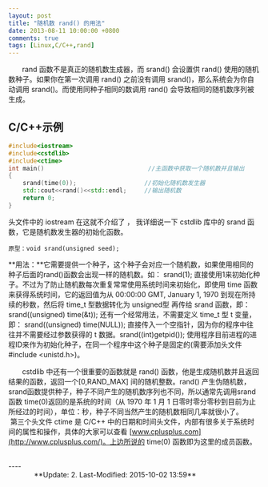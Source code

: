 ```yaml
---
layout: post
title: "随机数 rand() 的用法"
date: 2013-08-11 10:00:00 +0800
comments: true
tags: [Linux,C/C++,rand]
---
```


&#160; &#160; &#160; &#160;rand 函数不是真正的随机数生成器，而 srand() 会设置供 rand() 使用的随机数种子。如果你在第一次调用 rand() 之前没有调用 srand()，那么系统会为你自动调用 srand()。而使用同种子相同的数调用 rand() 会导致相同的随机数序列被生成。<!--more-->
## C/C++示例
~~~C++
#include<iostream>
#include<cstdlib>
#include<ctime>
int main()                             //主函数中获取一个随机数并且输出
{
	srand(time(0));                   //初始化随机数发生器
	std::cout<<rand()<<std::endl;     //输出随机数
	return 0;
} 
~~~

头文件中的 iostream 在这就不介绍了 ， 我详细说一下 cstdlib 库中的 srand 函数，它是随机数发生器的初始化函数。
~~~
原型：void srand(unsigned seed);
~~~
**用法：**它需要提供一个种子，这个种子会对应一个随机数，如果使用相同的种子后面的rand()函数会出现一样的随机数。如： srand(1); 直接使用1来初始化种子。不过为了防止随机数每次重复常常使用系统时间来初始化，即使用 time 函数来获得系统时间，它的返回值为从 00:00:00 GMT, January 1, 1970 到现在所持续的秒数，然后将 time\_t 型数据转化为 unsigned型 再传给 srand 函数，即： srand((unsigned) time(&t)); 还有一个经常用法，不需要定义 time\_t 型 t 变量，即： srand((unsigned) time(NULL)); 直接传入一个空指针，因为你的程序中往往并不需要经过参数获得的 t 数据。srand((int)getpid()); 使用程序目前进程的进程ID来作为初始化种子，在同一个程序中这个种子是固定的(需要添加头文件\#include &lt;unistd.h>)。

&#160; &#160; &#160; &#160;cstdlib 中还有一个很重要的函数就是 rand() 函数，他是生成随机数并且返回结果的函数，返回一个[0,RAND_MAX] 间的随机整数。rand() 产生伪随机数，srand函数提供种子，种子不同产生的随机数序列也不同，所以通常先调用srand函数 time(0)返回的是系统的时间（从 1970 年 1 月 1 日零时零分零秒到目前为止所经过的时间），单位：秒，种子不同当然产生的随机数相同几率就很小了。
&#160; &#160; &#160; &#160;第三个头文件 ctime 是 C/C++ 中的日期和时间头文件，内部有很多关于系统时间的属性和操作，具体的大家可以查看 [www.cplusplus.com](http://www.cplusplus.com/)。上边所说的 time(0) 函数即为这里的成员函数。
		



<br />
----
&#160; &#160; &#160; &#160; &#160; &#160; &#160; &#160; &#160; &#160; &#160; &#160; &#160; &#160; &#160; &#160; &#160; &#160; &#160; &#160; &#160; &#160; &#160; &#160; &#160; &#160; &#160; &#160; &#160; &#160; &#160; &#160; &#160; &#160; &#160; &#160; &#160; &#160; &#160; &#160; &#160; &#160; &#160; &#160; &#160; &#160; &#160; &#160; &#160; &#160; &#160; &#160; &#160; &#160; &#160; &#160; &#160; &#160; &#160; &#160; &#160; &#160; &#160; &#160; &#160; &#160; &#160;**Update: 2. Last-Modified: 2015-10-02 13:59**

